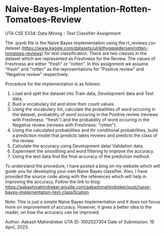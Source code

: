 # Naive-Bayes-Implentation-Rotten-Tomatoes-Review
UTA CSE 5334: Data Mining - Text Classifier Assignment

The .ipynb file is the Naive Bayes implementation using the rt_reviews.csv dataset (https://www.kaggle.com/datasets/ulrikthygepedersen/rotten-tomatoes-reviews) for text classification. There are two classes in the dataset which are represented as Freshness for the Review. The values of Freshness are either "fresh" or "rotten". In this assignment we assume "fresh" and "rotten" as the representations for "Positive review" and "Negative review" respectively. 

Procedure for the implementation is as follows:
1. Load and split the dataset into Train data, Development data and Test data.
2. Buid a vocabulary list and store their count values.
3. Using the vocabulary list, calculate the probailities of word occuring in the dataset, probability of word occuring in the Positive review (reviews with Freshness: "fresh") and the probability of word occuring in the Negative review (reviews with Freshness: "rotten").
4. Using the calculated probabilities and thr conditional probabilities, build a prediction model that predicts takes reviews and predicts the class of the review. 
5. Calculate the accuracy using Development data/ Validation data. 
6. Experiment the smoothing and word filtering to improve the accuracy.
6. Using the test data find the final accuracy of the prediction method.

To understand the procedure, I have posted a blog on my website which will guide you for developing your own Naive Bayes classifier. Also, I have provided the source code along with the references which will help in improving the accuracy. 
Follow the link to blog: https://aakashmahindreker.wixsite.com/aakashmahindreker/post/naive-bayes-implementation-text-classification

Note: This is just a simple Naive Bayes Implementation and it does not focus more on improvement of accuracy. However, it gives a better idea to the reader, on how the accuracy can be improved.

Author: Aakash Mahindreker
UTA ID: 1002027304
Date of Submission: 16 April, 2023.
